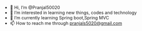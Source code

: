- 👋 Hi, I’m @Pranjal50020
- 👀 I’m interested in learning new things, codes and technology
- 🌱 I’m currently learning Spring boot,Spring MVC
- 📫 How to reach me through pranjals5020@gmail.com

<!---
Pranjal50020/Pranjal50020 is a ✨ special ✨ repository because its `README.md` (this file) appears on your GitHub profile.
You can click the Preview link to take a look at your changes.
--->
